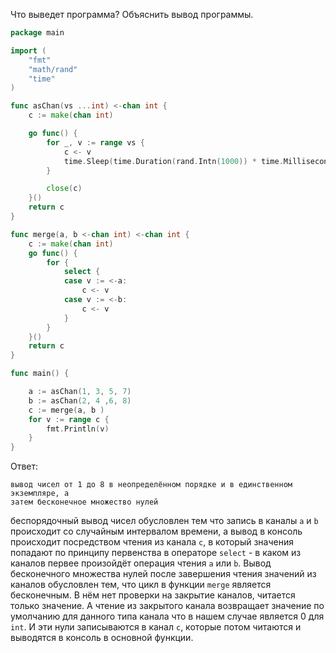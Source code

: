 Что выведет программа? Объяснить вывод программы.

```go
package main

import (
	"fmt"
	"math/rand"
	"time"
)

func asChan(vs ...int) <-chan int {
	c := make(chan int)

	go func() {
		for _, v := range vs {
			c <- v
			time.Sleep(time.Duration(rand.Intn(1000)) * time.Millisecond)
		}

		close(c)
	}()
	return c
}

func merge(a, b <-chan int) <-chan int {
	c := make(chan int)
	go func() {
		for {
			select {
			case v := <-a:
				c <- v
			case v := <-b:
				c <- v
			}
		}
	}()
	return c
}

func main() {

	a := asChan(1, 3, 5, 7)
	b := asChan(2, 4 ,6, 8)
	c := merge(a, b )
	for v := range c {
		fmt.Println(v)
	}
}
```

Ответ:
```
вывод чисел от 1 до 8 в неопределённом порядке и в единственном экземпляре, а 
затем бесконечное множество нулей
```
беспорядочный вывод чисел обусловлен тем что запись в каналы `a` и `b` происходит
со случайным интервалом времени, а вывод в консоль происходит посредством чтения
из канала `c`, в который значения попадают по принципу первенства в операторе 
`select` - в каком из каналов первее произойдёт операция чтения `a` или `b`.
Вывод бесконечного множества нулей после завершения чтения значений из каналов
обусловлен тем, что цикл в функции `merge` является бесконечным. В нём нет проверки
на закрытие каналов, читается только значение. А чтение из закрытого канала возвращает
значение по умолчанию для данного типа канала что в нашем случае является 0 для
`int`. И эти нули записываются в канал `c`, которые потом читаются и выводятся в 
консоль в основной функции.
